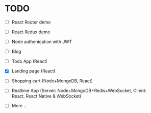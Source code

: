 # TODO

- [ ] React Router demo
- [ ] React Redux demo
- [ ] Node authenication with JWT
- [ ] Blog
- [ ] Todo App (React)
- [x] Landing page (React)
- [ ] Shopping cart (Node+MongoDB, React)
- [ ] Realtime App (Server: Node+MongoDB+Redis+WebSocket, Client: React, React Native & WebSocket)

- [ ] More ..
